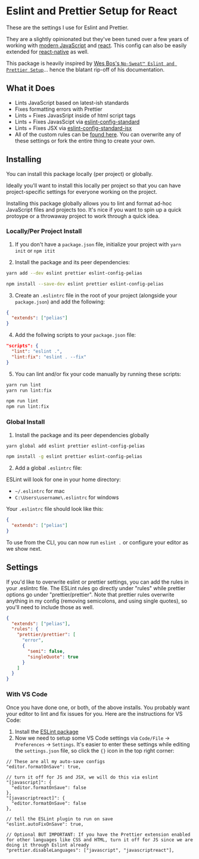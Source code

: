 # Eslint and Prettier Setup for React

These are the settings I use for Eslint and Prettier.

They are a slightly opinionated but they've been tuned over a few years of working with [modern JavaScript](https://javascript.info) and [react](https://reactjs.org). This config can also be easily extended for [react-native](https://facebook.github.io/react-native/) as well.

This package is heavily inspired by [Wes Bos's `No-Sweat™ Eslint and Prettier Setup`](https://github.com/wesbos/eslint-config-wesbos/)... hence the blatant rip-off of his documentation.

## What it Does

- Lints JavaScript based on latest-ish standards
- Fixes formatting errors with Prettier
- Lints + Fixes JavasSript inside of html script tags
- Lints + Fixes JavasScipt via [eslint-config-standard](https://github.com/standard/eslint-config-standard)
- Lints + Fixes JSX via [eslint-config-standard-jsx](https://github.com/standard/eslint-config-standard-jsx)
- All of the custom rules can be [found here](.eslintrc.js). You can overwrite any of these settings or fork the entire thing to create your own.

## Installing

You can install this package locally (per project) or globally.

Ideally you'll want to install this locally per project so that you can have project-specific settings for everyone working on the project.

Installing this package globally allows you to lint and format ad-hoc JavaScript files and projects too. It's nice if you want to spin up a quick protoype or a throwaway project to work through a quick idea.

### Locally/Per Project Install

1. If you don't have a `package.json` file, initialize your project with `yarn init` or `npm itit`

2. Install the package and its peer dependencies:

```sh
yarn add --dev eslint prettier eslint-config-pelias
```

```sh
npm install --save-dev eslint prettier eslint-config-pelias
```

3. Create an `.eslintrc` file in the root of your project (alongside your `package.json`) and add the following:

```json
{
  "extends": ["pelias"]
}
```

4. Add the follwing scripts to your `package.json` file:

```json
"scripts": {
  "lint": "eslint .",
  "lint:fix": "eslint . --fix"
}
```

5. You can lint and/or fix your code manually by running these scripts:

```sh
yarn run lint
yarn run lint:fix
```

```sh
npm run lint
npm run lint:fix
```

### Global Install

1. Install the package and its peer dependencies globally

```sh
yarn global add eslint prettier eslint-config-pelias
```

```sh
npm install -g eslint prettier eslint-config-pelias
```

2. Add a global `.eslintrc` file:

ESLint will look for one in your home directory:

- `~/.eslintrc` for mac
- `C:\Users\username\.eslintrc` for windows

Your `.eslintrc` file should look like this:

```json
{
  "extends": ["pelias"]
}
```

To use from the CLI, you can now run `eslint .` or configure your editor as we show next.

## Settings

If you'd like to overwrite eslint or prettier settings, you can add the rules in your .eslintrc file. The ESLint rules go directly under "rules" while prettier options go under "prettier/prettier". Note that prettier rules overwrite anything in my config (removing semicolons, and using single quotes), so you'll need to include those as well.

```json
{
  "extends": ["pelias"],
  "rules": {
    "prettier/prettier": [
      "error",
      {
        "semi": false,
        "singleQuote": true
      }
    ]
  }
}
```

### With VS Code

Once you have done one, or both, of the above installs. You probably want your editor to lint and fix issues for you. Here are the instructions for VS Code:

1. Install the [ESLint package](https://marketplace.visualstudio.com/items?itemName=dbaeumer.vscode-eslint)
2. Now we need to setup some VS Code settings via `Code/File` → `Preferences` → `Settings`. It's easier to enter these settings while editing the `settings.json` file, so click the `{}` icon in the top right corner:

```
// These are all my auto-save configs
"editor.formatOnSave": true,

// turn it off for JS and JSX, we will do this via eslint
"[javascript]": {
  "editor.formatOnSave": false
},
"[javascriptreact]": {
  "editor.formatOnSave": false
},

// tell the ESLint plugin to run on save
"eslint.autoFixOnSave": true,

// Optional BUT IMPORTANT: If you have the Prettier extension enabled for other languages like CSS and HTML, turn it off for JS since we are doing it through Eslint already
"prettier.disableLanguages": ["javascript", "javascriptreact"],
```
